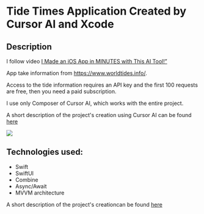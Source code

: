 # Tide  Times Application Created by Cursor AI and Xcode

## Description

 I follow video [I Made an iOS App in MINUTES with This AI Tool!” ](https://www.youtube.com/watch?v=oe3Jn6FRoII) 

 App take information from https://www.worldtides.info/. 

Access to the tide information requires an API key and the first 100 requests are free, then you need a paid subscription.

I use  only Composer of Cursor AI, which works with the entire project. 

A short description of the project's creation using Cursor AI can be found [here](https://docs.google.com/document/d/1alV9O5tULcsHl3VSsBQg6yrEzY_DOHDwiPyzppAnCsI/edit?pli=1&tab=t.0#heading=h.y8x77ncnzmn2)

![](https://github.com/BestKora/Tile-Times/blob/ff4e1c37fb3d45f9bea79404e4d49ebbcf5ee671/Tide%20Times/TideTimes.gif)  

## Technologies used:
- Swift
- SwiftUI
- Combine
- Async/Await
- MVVM architecture

A short description of the project's creationcan be found [here](https://docs.google.com/document/d/1alV9O5tULcsHl3VSsBQg6yrEzY_DOHDwiPyzppAnCsI/edit?pli=1&tab=t.0#heading=h.y8x77ncnzmn2)
